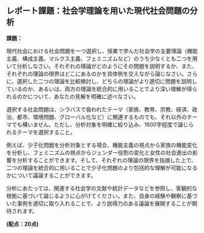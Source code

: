 ## レポート課題：社会学理論を用いた現代社会問題の分析

**課題：**

現代社会における社会問題を一つ選択し、授業で学んだ社会学の主要理論（機能主義、構成主義、マルクス主義、フェミニズムなど）のうち少なくとも二つを用いて分析しなさい。それぞれの理論がどのようにその問題を説明するか、また、それぞれの理論の限界はどこにあるのかを具体例を交えながら論じなさい。さらに、選択した二つの理論を比較検討し、どちらの理論がより適切に問題を説明しているのか、あるいは、両方の理論を統合的に用いることでより深い理解が得られるのかについて、あなたの見解を明確に述べなさい。

選択する社会問題は、シラバスで扱われたテーマ（家族、教育、宗教、経済、政治、都市、環境問題、グローバル化など）に関連するものでも、それ以外のテーマでも構いません。ただし、分析対象を明確に絞り込み、1600字程度で論じられるテーマを選択すること。

例えば、少子化問題を分析対象とする場合、機能主義の視点から家族の機能変化を分析し、フェミニズムの視点からジェンダー役割の変化と女性の社会進出の影響を分析することができます。そして、それぞれの理論の限界を指摘した上で、二つの理論を統合的に用いることで少子化問題のより包括的な理解が可能になるかについて議論することができます。

分析にあたっては、関連する社会学の文献や統計データなどを参照し、客観的な根拠に基づいて論じるように心がけてください。また、自身の経験や観察に基づいた事例を適切に取り入れることで、より説得力のある議論を展開することが期待されます。


**(配点：20点)**

